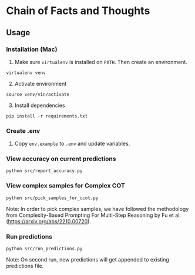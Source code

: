 # Chain of Facts and Thoughts

## Usage
### Installation (Mac)
1. Make sure `virtualenv` is installed on `PATH`. Then create an environment.
```
virtualenv venv
```
2. Activate environment
```
source venv/vin/activate
```
3. Install dependencies
```
pip install -r requirements.txt
```

### Create .env
1. Copy `env.example` to `.env` and update variables.

### View accuracy on current predictions
```
python src/report_accuracy.py
```

### View complex samples for Complex COT
```
python src/pick_samples_for_ccot.py
```
Note: In order to pick complex samples, we have followed the methodology from Complexity-Based Prompting For Multi-Step Reasoning by Fu et al. (https://arxiv.org/abs/2210.00720).

### Run predictions
```
python src/run_predictions.py
```
Note: On second run, new predictions will get appended to existing predictions file.
